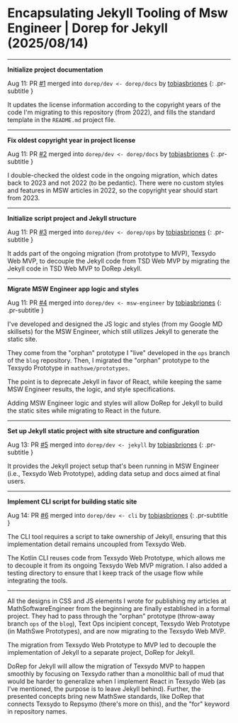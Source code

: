 <!-- Copyright (c) 2024 Tobias Briones. All rights reserved. -->
<!-- SPDX-License-Identifier: CC-BY-4.0 -->
<!-- This file is part of https://github.com/tobiasbriones/blog -->

# Encapsulating Jekyll Tooling of Msw Engineer | Dorep for Jekyll (2025/08/14)

---

**Initialize project documentation**

Aug 11: PR [#1](https://github.com/texsydo/dorep-for-jekyll/pull/1) merged into
`dorep/dev <- dorep/docs` by [tobiasbriones](https://github.com/tobiasbriones)
{: .pr-subtitle }

It updates the license information according to the copyright years of the code
I'm migrating to this repository (from 2022), and fills the standard template in
the `README.md` project file.

---

**Fix oldest copyright year in project license**

Aug 11: PR [#2](https://github.com/texsydo/dorep-for-jekyll/pull/2) merged into
`dorep/dev <- dorep/docs` by [tobiasbriones](https://github.com/tobiasbriones)
{: .pr-subtitle }

I double-checked the oldest code in the ongoing migration, which dates back to
2023 and not 2022 (to be pedantic). There were no custom styles and features in
MSW articles in 2022, so the copyright year should start from 2023.

---

**Initialize script project and Jekyll structure**

Aug 11: PR [#3](https://github.com/texsydo/dorep-for-jekyll/pull/3) merged into
`dorep/dev <- dorep/ops` by [tobiasbriones](https://github.com/tobiasbriones)
{: .pr-subtitle }

It adds part of the ongoing migration (from prototype to MVP), Texsydo Web MVP,
to decouple the Jekyll code from TSD Web MVP by migrating the Jekyll code in TSD
Web MVP to DoRep Jekyll.

---

**Migrate MSW Engineer app logic and styles**

Aug 11: PR [#4](https://github.com/texsydo/dorep-for-jekyll/pull/4) merged into
`dorep/dev <- msw-engineer` by [tobiasbriones](https://github.com/tobiasbriones)
{: .pr-subtitle }

I've developed and designed the JS logic and styles (from my Google MD
skillsets) for the MSW Engineer, which still utilizes Jekyll to generate the
static site.

They come from the "orphan" prototype I "live" developed in the `ops` branch of
the `blog` repository. Then, I migrated the "orphan" prototype to the Texsydo
Prototype in `mathswe/prototypes`.

The point is to deprecate Jekyll in favor of React, while keeping the same MSW
Engineer results, the logic, and style specifications.

Adding MSW Engineer logic and styles will allow DoRep for Jekyll to build the
static sites while migrating to React in the future.

---

**Set up Jekyll static project with site structure and configuration**

Aug 13: PR [#5](https://github.com/texsydo/dorep-for-jekyll/pull/5) merged into
`dorep/dev <- jekyll` by [tobiasbriones](https://github.com/tobiasbriones)
{: .pr-subtitle }

It provides the Jekyll project setup that's been running in MSW Engineer (i.e.,
Texsydo Web Prototype), adding data setup and docs aimed at final users.

---

**Implement CLI script for building static site**

Aug 14: PR [#6](https://github.com/texsydo/dorep-for-jekyll/pull/6) merged into
`dorep/dev <- cli` by [tobiasbriones](https://github.com/tobiasbriones)
{: .pr-subtitle }

The CLI tool requires a script to take ownership of Jekyll, ensuring that this
implementation detail remains uncoupled from Texsydo Web.

The Kotlin CLI reuses code from Texsydo Web Prototype, which allows me to
decouple it from its ongoing Texsydo Web MVP migration. I also added a testing
directory to ensure that I keep track of the usage flow while integrating the
tools.

---

All the designs in CSS and JS elements I wrote for publishing my articles at
MathSoftwareEngineer from the beginning are finally established in a formal
project. They had to pass through the "orphan" prototype
(throw-away branch `ops` of the `blog`), Text Ops incipient concept, Texsydo Web
Prototype (in MathSwe Prototypes), and are now migrating to the Texsydo Web MVP.

The migration from Texsydo Web Prototype to MVP led to decouple the
implementation of Jekyll to a separate project, DoRep for Jekyll.

DoRep for Jekyll will allow the migration of Texsydo MVP to happen smoothly by
focusing on Texsydo rather than a monolithic ball of mud that would be harder to
generalize when I implement React in Texsydo Web (as I've mentioned, the purpose
is to leave Jekyll behind). Further, the presented concepts bring new MathSwe
standards, like DoRep that connects Texsydo to Repsymo (there's more on this),
and the "for" keyword in repository names.
